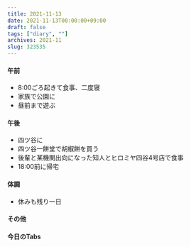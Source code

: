 ```yaml
---
title: 2021-11-13
date: 2021-11-13T00:00:00+09:00
draft: false
tags: ["diary", ""]
archives: 2021-11
slug: 323535
---
```

#### 午前
- 8:00ごろ起きて食事、二度寝
- 家族で公園に
- 昼前まで遊ぶ
#### 午後
- 四ツ谷に
- 四ツ谷一餅堂で胡椒餅を買う
- 後輩と某機関出向になった知人とヒロミヤ四谷4号店で食事
- 18:00前に帰宅
#### 体調
- 休みも残り一日
#### その他
#### 今日のTabs